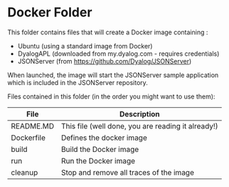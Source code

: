 # Docker Folder


This folder contains files that will create a Docker image containing :



- Ubuntu (using a standard image from Docker)
- DyalogAPL (downloaded from my.dyalog.com - requires credentials) 
- JSONServer (from https://github.com/Dyalog/JSONServer)
 
When launched, the image will start the JSONServer sample application which is included in the JSONServer repository.




Files contained in this folder (in the order you might want to use them):

|File     |Description   |
|-----|---------|
| README.MD | This file (well done, you are reading it already!) |
| Dockerfile   | Defines the docker image |
| build | Build the Docker image |
| run | Run the Docker image |
| cleanup | Stop and remove all traces of the image |

